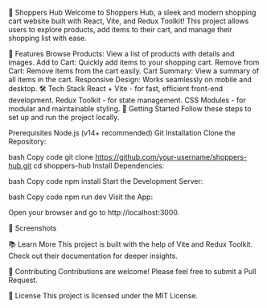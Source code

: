 🛒 Shoppers Hub
Welcome to Shoppers Hub, a sleek and modern shopping cart website built with React, Vite, and Redux Toolkit! This project allows users to explore products, add items to their cart, and manage their shopping list with ease.

🌟 Features
Browse Products: View a list of products with details and images.
Add to Cart: Quickly add items to your shopping cart.
Remove from Cart: Remove items from the cart easily.
Cart Summary: View a summary of all items in the cart.
Responsive Design: Works seamlessly on mobile and desktop.
🛠️ Tech Stack
React + Vite - for fast, efficient front-end development.
Redux Toolkit - for state management.
CSS Modules - for modular and maintainable styling.
🚀 Getting Started
Follow these steps to set up and run the project locally.

Prerequisites
Node.js (v14+ recommended)
Git
Installation
Clone the Repository:

bash
Copy code
git clone https://github.com/your-username/shoppers-hub.git
cd shoppers-hub
Install Dependencies:

bash
Copy code
npm install
Start the Development Server:

bash
Copy code
npm run dev
Visit the App:

Open your browser and go to http://localhost:3000.

📸 Screenshots

📚 Learn More
This project is built with the help of Vite and Redux Toolkit. Check out their documentation for deeper insights.

🤝 Contributing
Contributions are welcome! Please feel free to submit a Pull Request.

📄 License
This project is licensed under the MIT License.


